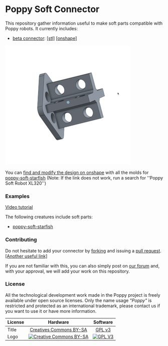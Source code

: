 # Poppy Soft Connector

This repository gather information useful to make soft parts compatible with Poppy robots. It currently includes:

- [beta connector](beta_connector): [[stl]](beta_connector/beta_connector.stl) [[onshape]](https://cad.onshape.com/documents/56af95b6e4b06a92e0eda720/w/a53eaed345df8e54532db1e2/e/a165c83ad81843f33ed38c05)

![gif](beta_connector/beta_connector.gif)

You can [find and modify the design on onshape](https://cad.onshape.com/documents/56af95b6e4b06a92e0eda720/w/a53eaed345df8e54532db1e2/e/a165c83ad81843f33ed38c05) with all the molds for [poppy-soft-starfish](https://github.com/poppy-project/poppy-soft-starfish)
(Note: If the link does not work, run a search for ''Poppy Soft Robot XL320'')

### Examples

[Video tutorial](https://youtu.be/B3CZs55AJQo)

The following creatures include soft parts:
- [poppy-soft-starfish](https://github.com/poppy-project/poppy-soft-starfish)

### Contributing

Do not hesitate to add your connector by [forking](https://help.github.com/articles/fork-a-repo/) and issuing a [pull request](https://help.github.com/articles/using-pull-requests/). [[Another useful link]](https://gun.io/blog/how-to-github-fork-branch-and-pull-request/)

If you are not familiar with this, you can also simply post on [our forum](https://forum.poppy-project.org/) and, with your approval, we will add your work on this repository.

### License

All the technological development work made in the Poppy project is freely available under open source licenses. Only the name usage *"Poppy"* is restricted and protected as an international trademark, please contact us if you want to use it or have more information.

|   License     |     Hardware    |   Software      |
| ------------- | :-------------: | :-------------: |
| Title  | [Creatives Commons BY-SA](http://creativecommons.org/licenses/by-sa/4.0/)  |[GPL v3](http://www.gnu.org/licenses/gpl.html)  |
| Logo  | [![Creative Commons BY-SA](https://i.creativecommons.org/l/by-sa/4.0/88x31.png) ](http://creativecommons.org/licenses/by-sa/4.0/)  |[![GPL V3](https://www.gnu.org/graphics/gplv3-88x31.png)](http://www.gnu.org/licenses/gpl.html)  |
